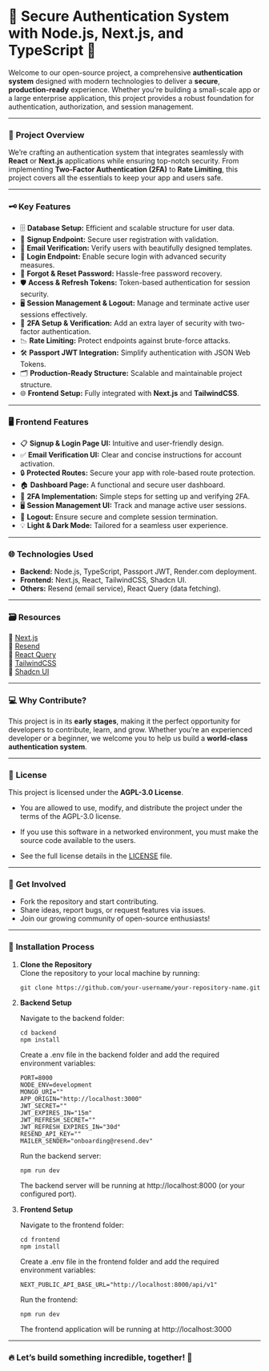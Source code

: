# 🌟 Secure Authentication System with Node.js, Next.js, and TypeScript 🌟

Welcome to our open-source project, a comprehensive **authentication system** designed with modern technologies to deliver a **secure**, **production-ready** experience. Whether you're building a small-scale app or a large enterprise application, this project provides a robust foundation for authentication, authorization, and session management.

---

### 🚀 **Project Overview**
We’re crafting an authentication system that integrates seamlessly with **React** or **Next.js** applications while ensuring top-notch security. From implementing **Two-Factor Authentication (2FA)** to **Rate Limiting**, this project covers all the essentials to keep your app and users safe.

---

### 🗝️ **Key Features**
- 🗄️ **Database Setup:** Efficient and scalable structure for user data.
- 🔐 **Signup Endpoint:** Secure user registration with validation.
- 📧 **Email Verification:** Verify users with beautifully designed templates.
- 🔑 **Login Endpoint:** Enable secure login with advanced security measures.
- 🔄 **Forgot & Reset Password:** Hassle-free password recovery.
- 🛡️ **Access & Refresh Tokens:** Token-based authentication for session security.
- 🖥️ **Session Management & Logout:** Manage and terminate active user sessions effectively.
- 📲 **2FA Setup & Verification:** Add an extra layer of security with two-factor authentication.
- 📉 **Rate Limiting:** Protect endpoints against brute-force attacks.
- 🛠️ **Passport JWT Integration:** Simplify authentication with JSON Web Tokens.
- 🗂️ **Production-Ready Structure:** Scalable and maintainable project structure.
- 🌐 **Frontend Setup:** Fully integrated with **Next.js** and **TailwindCSS**.

---

### 🖥️ **Frontend Features**
- 📋 **Signup & Login Page UI:** Intuitive and user-friendly design.
- ✅ **Email Verification UI:** Clear and concise instructions for account activation.
- 🔒 **Protected Routes:** Secure your app with role-based route protection.
- 🏠 **Dashboard Page:** A functional and secure user dashboard.
- 📲 **2FA Implementation:** Simple steps for setting up and verifying 2FA.
- 🖥️ **Session Management UI:** Track and manage active user sessions.
- 🚪 **Logout:** Ensure secure and complete session termination.
- 💡 **Light & Dark Mode:** Tailored for a seamless user experience.

---

### 🌐 **Technologies Used**
- **Backend:** Node.js, TypeScript, Passport JWT, Render.com deployment.
- **Frontend:** Next.js, React, TailwindCSS, Shadcn UI.
- **Others:** Resend (email service), React Query (data fetching).

---

### 🗃️ **Resources**
🔗 [Next.js](https://nextjs.org/)  
🔗 [Resend](https://resend.com/)  
🔗 [React Query](https://tanstack.com/query/latest)  
🔗 [TailwindCSS](https://tailwindcss.com/)  
🔗 [Shadcn UI](https://ui.shadcn.com/docs/installation)  

---

### 💻 **Why Contribute?**
This project is in its **early stages**, making it the perfect opportunity for developers to contribute, learn, and grow. Whether you’re an experienced developer or a beginner, we welcome you to help us build a **world-class authentication system**.

---

### 📝 **License**

This project is licensed under the **AGPL-3.0 License**.

- You are allowed to use, modify, and distribute the project under the terms of the AGPL-3.0 license.

- If you use this software in a networked environment, you must make the source code available to the users.

- See the full license details in the [LICENSE](https://github.com/B1TSH3LL/Codex3102/blob/master/LICENSE) file.


---

### 🤝 **Get Involved**
- Fork the repository and start contributing.
- Share ideas, report bugs, or request features via issues.
- Join our growing community of open-source enthusiasts!

---

### 🚀 **Installation Process**
1. **Clone the Repository**  
   Clone the repository to your local machine by running:

   ```
   git clone https://github.com/your-username/your-repository-name.git
   ```
2. **Backend Setup**

   Navigate to the backend folder:
   ```
   cd backend
   npm install
   ```
   Create a .env file in the backend folder and add the required environment variables:
   ```
   PORT=8000
   NODE_ENV=development
   MONGO_URI=""
   APP_ORIGIN="http://localhost:3000"
   JWT_SECRET=""
   JWT_EXPIRES_IN="15m"
   JWT_REFRESH_SECRET=""
   JWT_REFRESH_EXPIRES_IN="30d"
   RESEND_API_KEY=""
   MAILER_SENDER="onboarding@resend.dev"
   ```
   Run the backend server:
   ```
   npm run dev
   ```
   The backend server will be running at http://localhost:8000 (or your configured port).



3. **Frontend Setup**

   Navigate to the frontend folder:
   ```
   cd frontend
   npm install
   ```
   Create a .env file in the frontend folder and add the required environment variables:
   ```
   NEXT_PUBLIC_API_BASE_URL="http://localhost:8000/api/v1"
   ```
   Run the frontend:
   ```
   npm run dev
   ```
   The frontend application will be running at http://localhost:3000
 
---

### 🔥 Let’s build something incredible, together! 🚀
